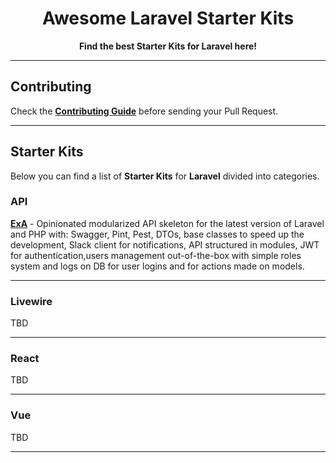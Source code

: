 <div align="center">
    <p>
        <h1>Awesome Laravel Starter Kits</h1>
        <strong>Find the best Starter Kits for Laravel here!</strong>
    </p>
</div>

---

## Contributing

Check the **[Contributing Guide](CONTRIBUTING.md)** before sending your Pull Request.

---

## Starter Kits

Below you can find a list of **Starter Kits** for **Laravel** divided into categories.

### API

**[ExA](https://github.com/WendellAdriel/laravel-exa)** - Opinionated modularized API skeleton for the latest version of Laravel and PHP with: Swagger, Pint, Pest, DTOs, base classes to speed up the development, Slack client for notifications, API structured in modules, JWT for authentication,users management out-of-the-box with simple roles system and logs on DB for user logins and for actions made on models.

---

### Livewire

TBD

---

### React

TBD

---

### Vue

TBD

---
